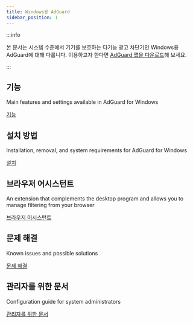 ```yaml
---
title: Windows용 AdGuard
sidebar_position: 1
---
```


:::info

본 문서는 시스템 수준에서 기기를 보호하는 다기능 광고 차단기인 Windows용 AdGuard에 대해 다룹니다. 이용하고자 한다면 [AdGuard 앱을 다운로드](https://agrd.io/download-kb-adblock)해 보세요.

:::

## 기능

Main features and settings available in AdGuard for Windows

[기능](/adguard-for-windows/features/features.md)

## 설치 방법

Installation, removal, and system requirements for AdGuard for Windows

[설치](/adguard-for-windows/installation.md)

## 브라우저 어시스턴트

An extension that complements the desktop program and allows you to manage filtering from your browser

[브라우저 어시스턴트](/adguard-for-windows/browser-assistant.md)

## 문제 해결

Known issues and possible solutions

[문제 해결](/adguard-for-windows/solving-problems/solving-problems.md)

## 관리자를 위한 문서

Configuration guide for system administrators

[관리자를 위한 문서](/adguard-for-windows/admins-documentation.md)
